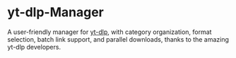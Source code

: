 # yt-dlp-Manager
A user-friendly manager for [yt-dlp](https://github.com/yt-dlp/yt-dlp), with category organization, format selection, batch link support, and parallel downloads, thanks to the amazing yt-dlp developers.
